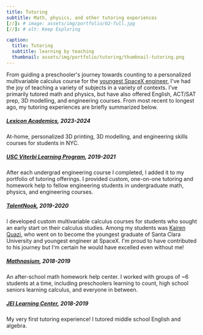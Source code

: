 ```yaml
---
title: Tutoring
subtitle: Math, physics, and other tutoring experiences
[//]: # image: assets/img/portfolio/02-full.jpg
[//]: # alt: Keep Exploring

caption:
  title: Tutoring
  subtitle: learning by teaching
  thumbnail: assets/img/portfolio/tutoring/thumbnail-tutoring.png
---
```

From guiding a preschooler's journey towards counting to a personalized multivariable calculus course for the [youngest SpaceX engineer](https://en.wikipedia.org/wiki/Kairan_Quazi), I've had the joy of teaching a variety of subjects in a variety of contexts. I've primarily tutored math and physics, but have also offered English, ACT/SAT prep, 3D modelling, and engineering courses. From most recent to longest ago, my tutoring experiences are briefly summarized below.

##### [**Lexicon Academics**](https://www.lexiconacademics.com/), 2023-2024
At-home, personalized 3D printing, 3D modelling, and engineering skills courses for students in NYC.
##### [**USC Viterbi Learning Program**](https://viterbiundergrad.usc.edu/viterbilearningprogram/), 2019-2021
After each undergrad engineering course I completed, I added it to my portfolio of tutoring offerings. I provided custom, one-on-one tutoring and homework help to fellow engineering students in undergraduate math, physics, and engineering courses.
##### [**TalentNook**](https://talentnook.com/), 2019-2020
I developed custom multivariable calculus courses for students who sought an early start on their calculus studies. Among my students was [Kairen Quazi](https://en.wikipedia.org/wiki/Kairan_Quazi), who went on to become the youngest graduate of Santa Clara University and youngest engineer at SpaceX. I'm proud to have contributed to his journey but I'm certain he would have excelled even without me!
##### [**Mathnasium**](https://www.mathnasium.com/), 2018-2019
An after-school math homework help center. I worked with groups of ~6 students at a time, including preschoolers learning to count, high school seniors learning calculus, and everyone in between.
##### [**JEI Learning Center**](https://jeilearning.com/), 2018-2019
My very first tutoring experience! I tutored middle school English and algebra.